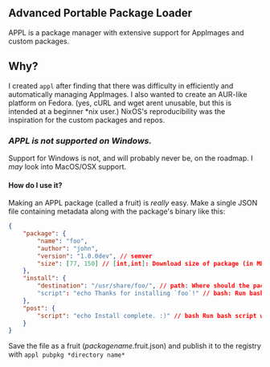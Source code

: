 ## Advanced Portable Package Loader
APPL is a package manager with extensive support for AppImages and custom packages.

## Why?
I created `appl` after finding that there was difficulty in efficiently and automatically managing AppImages.
I also wanted to create an AUR-like platform on Fedora.
(yes, cURL and wget arent unusable, but this is intended at a beginner *nix user.)
NixOS's reproducibility was the inspiration for the custom packages and repos.

### *APPL is not supported on Windows.*
Support for Windows is not, and will probably never be, on the roadmap. I *may* look into MacOS/OSX support.

#### How do I use it?
Making an APPL package (called a fruit) is *really* easy. Make a single JSON file containing metadata along with the package's binary like this:
```json
{
    "package": {
        "name": "foo",
        "author": "john",
        "version": "1.0.0dev", // semver
        "size": [77, 150] // [int,int]: Download size of package (in MB, not MiB), followed by total install size.
    },
    "install": {
        "destination": "/usr/share/foo/", // path: Where should the package install to? default /usr/share/(package name)
        "script": "echo Thanks for installing `foo`!" // bash: Run bash script when starting the install process
    },
    "post": {
        "script": "echo Install complete. :)" // bash Run bash script when download done. Useful for adding to PATH or linking/verifying dependancies 
    }
}
```
Save the file as a fruit (*packagename*.fruit.json) and publish it to the registry with `appl pubpkg *directory name*` 

